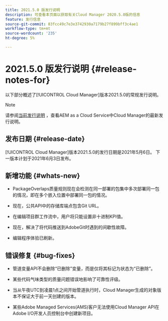 ```yaml
---
title: 2021.5.0 版发行说明
description: 可查看本页面以获取有关Cloud Manager 2020.5.0版的信息
feature: 发行信息
source-git-commit: 83fcc49c7e3e3742930a7179b27f899bff3c4ae1
workflow-type: tm+mt
source-wordcount: '235'
ht-degree: 5%

---
```


# 2021.5.0 版发行说明 {#release-notes-for}

以下部分概述了[!UICONTROL Cloud Manager]版本2021.5.0的常规发行说明。

>[!NOTE]
>请参阅[当前发行说明](https://experienceleague.adobe.com/docs/experience-manager-cloud-service/onboarding/getting-access/release-notes-cloud-manager/release-notes-cm-current.html?lang=en#getting-access) ，查看AEM as a Cloud Service中Cloud Manager的最新发行说明。

## 发布日期 {#release-date}

[!UICONTROL Cloud Manager]版本2021.5.0的发行日期是2021年5月6日。
下一版本计划于2021年6月3日发布。

## 新增功能 {#whats-new}

* PackageOverlaps质量规则现在会检测在同一部署的包集中多次部署同一包的情况，即在多个嵌入位置中部署同一包的情况。

* 现在，公共API中的存储库端点包含Git URL。

* 在编辑项目群工作流中，用户将只能设置非十进制KPI值。

* 现在，解决了将代码推送到AdobeGit时遇到的间歇性故障。

* 编辑程序体验已刷新。

## 错误修复 {#bug-fixes}

* 管道变量API不会删除“已删除”变量，而是仅将其标记为状态为“已删除”。

* 某些代码气味类型的质量问题错误地影响了可靠性评级。

* 当从午夜UTC到凌晨1点之间开始管道执行时，Cloud Manager生成的对象版本不保证大于前一天创建的版本。

* 某些Adobe Managed Services(AMS)客户无法使用Cloud Manager API在Adobe I/O开发人员控制台中创建新项目。
